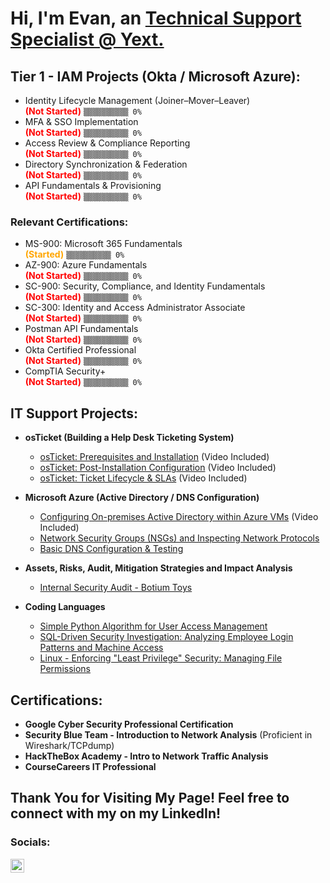 <h1>Hi, I'm Evan, an <a href="https://linkedin.com/in/evan-yearwood/">Technical Support Specialist @ Yext.</a></h1> 

<h2> Tier 1 - IAM Projects (Okta / Microsoft Azure):</h2>
<ul>
  <li>
    Identity Lifecycle Management (Joiner–Mover–Leaver)<br>
    <b><span style="color:red;">(Not Started)</span></b> <code>▒▒▒▒▒▒▒▒▒▒ 0%</code>
  </li>
  <li>
    MFA & SSO Implementation<br>
    <b><span style="color:red;">(Not Started)</span></b> <code>▒▒▒▒▒▒▒▒▒▒ 0%</code>
  </li>
  <li>
    Access Review & Compliance Reporting<br>
    <b><span style="color:red;">(Not Started)</span></b> <code>▒▒▒▒▒▒▒▒▒▒ 0%</code>
  </li>
  <li>
    Directory Synchronization & Federation<br>
    <b><span style="color:red;">(Not Started)</span></b> <code>▒▒▒▒▒▒▒▒▒▒ 0%</code>
  </li>
  <li>
    API Fundamentals & Provisioning<br>
    <b><span style="color:red;">(Not Started)</span></b> <code>▒▒▒▒▒▒▒▒▒▒ 0%</code>
  </li>
</ul>

<h3>Relevant Certifications:</h3>

<ul>
  <li>
    MS-900: Microsoft 365 Fundamentals<br>
    <b><span style="color:orange;">(Started)</span></b> <code>▒▒▒▒▒▒▒▒▒▒ 0%</code>
  </li>
  <li>
    AZ-900: Azure Fundamentals<br>
    <b><span style="color:red;">(Not Started)</span></b> <code>▒▒▒▒▒▒▒▒▒▒ 0%</code>
  </li>
  <li>
    SC-900: Security, Compliance, and Identity Fundamentals<br>
    <b><span style="color:red;">(Not Started)</span></b> <code>▒▒▒▒▒▒▒▒▒▒ 0%</code>
  </li>
  <li>
    SC-300: Identity and Access Administrator Associate<br>
    <b><span style="color:red;">(Not Started)</span></b> <code>▒▒▒▒▒▒▒▒▒▒ 0%</code>
  </li>
  <li>
    Postman API Fundamentals<br>
    <b><span style="color:red;">(Not Started)</span></b> <code>▒▒▒▒▒▒▒▒▒▒ 0%</code>
  </li>
  <li>
    Okta Certified Professional<br>
    <b><span style="color:red;">(Not Started)</span></b> <code>▒▒▒▒▒▒▒▒▒▒ 0%</code>
  </li>
  <li>
    CompTIA Security+<br>
    <b><span style="color:red;">(Not Started)</span></b> <code>▒▒▒▒▒▒▒▒▒▒ 0%</code>
  </li>
</ul>


<h2> IT Support Projects:</h2>

- <b>osTicket (Building a Help Desk Ticketing System)</b>
  - [osTicket: Prerequisites and Installation](https://github.com/EvanHYearwood/osticket-prereqs) (Video Included)
  - [osTicket: Post-Installation Configuration](https://github.com/EvanHYearwood/post-install-config) (Video Included)
  - [osTicket: Ticket Lifecycle & SLAs](https://github.com/EvanHYearwood/ticket-lifecycle) (Video Included)
 

- <b>Microsoft Azure (Active Directory / DNS Configuration)</b>
  - [Configuring On-premises Active Directory within Azure VMs](https://github.com/EvanHYearwood/configure-ad) (Video Included)
  - [Network Security Groups (NSGs) and Inspecting Network Protocols](https://github.com/EvanHYearwood/azure-network-protocols)
  - [Basic DNS Configuration & Testing](https://github.com/EvanHYearwood/dns-config)
 
- <b>Assets, Risks, Audit, Mitigation Strategies and Impact Analysis</b>
  - [Internal Security Audit - Botium Toys](https://github.com/EvanHYearwood/Security-Audit-Botium-Toys)

- <b>Coding Languages</b>
  - [Simple Python Algorithm for User Access Management](https://github.com/EvanHYearwood/python-user-access-management)
  - [SQL-Driven Security Investigation: Analyzing Employee Login Patterns and Machine Access](https://github.com/EvanHYearwood/sql-investigation/)
  - [Linux - Enforcing "Least Privilege" Security: Managing File Permissions](https://github.com/EvanHYearwood/linux-file-permisions/)

<h2>Certifications:</h2>
<ul>
  <li><b>Google Cyber Security Professional Certification</b> </li>
  <li><b>Security Blue Team - Introduction to Network Analysis</b> (Proficient in Wireshark/TCPdump)</li>
  <li><b>HackTheBox Academy - Intro to Network Traffic Analysis</li>
  <li><b>CourseCareers IT Professional</b></li>
</ul>



<h2>Thank You for Visiting My Page! Feel free to connect with my on my LinkedIn!</h2>

<h3>Socials:</h3>

<a href="https://linkedin.com/in/evan-yearwood/">
  <img align="left" alt="Evan | LinkedIn" width="22px" src="https://cdn.jsdelivr.net/npm/simple-icons@v3/icons/linkedin.svg" />
</a>

